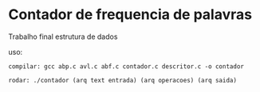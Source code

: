 # Contador de frequencia de palavras

Trabalho final estrutura de dados

uso:
    
    compilar: gcc abp.c avl.c abf.c contador.c descritor.c -o contador
    
    rodar: ./contador (arq text entrada) (arq operacoes) (arq saida)
